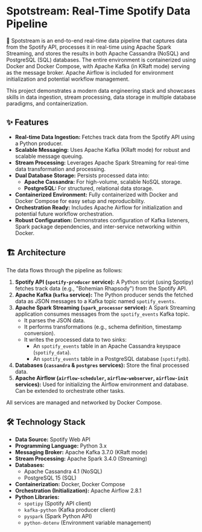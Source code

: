 # Spotstream: Real-Time Spotify Data Pipeline

🚀 Spotstream is an end-to-end real-time data pipeline that captures data from the Spotify API, processes it in real-time using Apache Spark Streaming, and stores the results in both Apache Cassandra (NoSQL) and PostgreSQL (SQL) databases. The entire environment is containerized using Docker and Docker Compose, with Apache Kafka (in KRaft mode) serving as the message broker. Apache Airflow is included for environment initialization and potential workflow management.

This project demonstrates a modern data engineering stack and showcases skills in data ingestion, stream processing, data storage in multiple database paradigms, and containerization.

## ✨ Features

*   **Real-time Data Ingestion:** Fetches track data from the Spotify API using a Python producer.
*   **Scalable Messaging:** Uses Apache Kafka (KRaft mode) for robust and scalable message queuing.
*   **Stream Processing:** Leverages Apache Spark Streaming for real-time data transformation and processing.
*   **Dual Database Storage:** Persists processed data into:
    *   **Apache Cassandra:** For high-volume, scalable NoSQL storage.
    *   **PostgreSQL:** For structured, relational data storage.
*   **Containerized Environment:** Fully containerized with Docker and Docker Compose for easy setup and reproducibility.
*   **Orchestration Ready:** Includes Apache Airflow for initialization and potential future workflow orchestration.
*   **Robust Configuration:** Demonstrates configuration of Kafka listeners, Spark package dependencies, and inter-service networking within Docker.

## 🏗️ Architecture

The data flows through the pipeline as follows:

1.  **Spotify API (`spotify-producer` service):** A Python script (using Spotipy) fetches track data (e.g., "Bohemian Rhapsody") from the Spotify API.
2.  **Apache Kafka (`kafka` service):** The Python producer sends the fetched data as JSON messages to a Kafka topic named `spotify_events`.
3.  **Apache Spark Streaming (`spark_processor` service):** A Spark Streaming application consumes messages from the `spotify_events` Kafka topic.
    *   It parses the JSON data.
    *   It performs transformations (e.g., schema definition, timestamp conversion).
    *   It writes the processed data to two sinks:
        *   An `spotify_events` table in an Apache Cassandra keyspace (`spotify_data`).
        *   An `spotify_events` table in a PostgreSQL database (`spotifydb`).
4.  **Databases (`cassandra` & `postgres` services):** Store the final processed data.
5.  **Apache Airflow (`airflow-scheduler`, `airflow-webserver`, `airflow-init` services):** Used for initializing the Airflow environment and database. Can be extended to orchestrate other tasks.


All services are managed and networked by Docker Compose.

## 🛠️ Technology Stack

*   **Data Source:** Spotify Web API
*   **Programming Language:** Python 3.x
*   **Messaging Broker:** Apache Kafka 3.7.0 (KRaft mode)
*   **Stream Processing:** Apache Spark 3.4.0 (Streaming)
*   **Databases:**
    *   Apache Cassandra 4.1 (NoSQL)
    *   PostgreSQL 15 (SQL)
*   **Containerization:** Docker, Docker Compose
*   **Orchestration (Initialization):** Apache Airflow 2.8.1
*   **Python Libraries:**
    *   `spotipy` (Spotify API client)
    *   `kafka-python` (Kafka producer client)
    *   `pyspark` (Spark Python API)
    *   `python-dotenv` (Environment variable management)